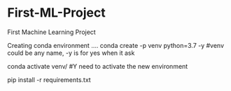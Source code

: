 # First-ML-Project

First Machine Learning Project

Creating conda environment
....
conda create -p venv python=3.7 -y #venv could be any name, -y is for yes when it ask

conda activate venv/ #Y need to activate the new environment

pip install -r requirements.txt

